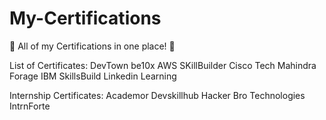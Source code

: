 # My-Certifications
🚀 All of my Certifications in one place! 🚀

List of Certificates:
DevTown
be10x
AWS SKillBuilder
Cisco
Tech Mahindra
Forage
IBM SkillsBuild
Linkedin Learning

Internship Certificates:
Academor
Devskillhub
Hacker Bro Technologies
IntrnForte
